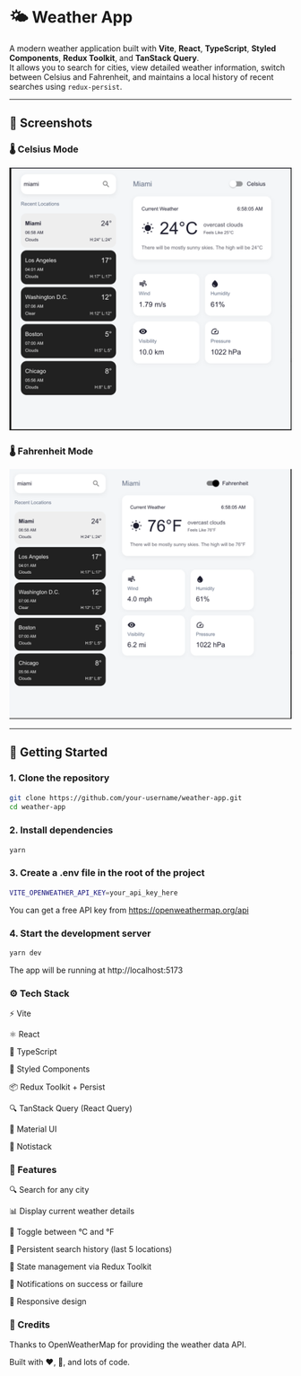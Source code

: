 # 🌤️ Weather App

A modern weather application built with **Vite**, **React**, **TypeScript**, **Styled Components**, **Redux Toolkit**, and **TanStack Query**.  
It allows you to search for cities, view detailed weather information, switch between Celsius and Fahrenheit, and maintains a local history of recent searches using `redux-persist`.

---

## 📸 Screenshots

### 🌡️ Celsius Mode  
![Celsius](./screenshots/celsius-view.png)

### 🌡️ Fahrenheit Mode  
![Fahrenheit](./screenshots/fahrenheit-view.png)

---

## 🚀 Getting Started

### 1. Clone the repository

```bash
git clone https://github.com/your-username/weather-app.git
cd weather-app
```

### 2. Install dependencies

```bash
yarn
```

### 3. Create a .env file in the root of the project
```bash
VITE_OPENWEATHER_API_KEY=your_api_key_here
```

You can get a free API key from https://openweathermap.org/api

### 4. Start the development server
```bash
yarn dev
```

The app will be running at http://localhost:5173

### ⚙️ Tech Stack
  ⚡️ Vite

  ⚛️ React

  🔐 TypeScript

  💅 Styled Components

  📦 Redux Toolkit + Persist

  🔍 TanStack Query (React Query)

  💨 Material UI

  🔔 Notistack

### 🧩 Features
  🔍 Search for any city

  📊 Display current weather details

  🔄 Toggle between °C and °F

  💾 Persistent search history (last 5 locations)

  🧠 State management via Redux Toolkit

  🔔 Notifications on success or failure

  📱 Responsive design

### 🙌 Credits
Thanks to OpenWeatherMap for providing the weather data API.

Built with ❤️, 🍪, and lots of code.





